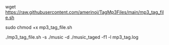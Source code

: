 wget https://raw.githubusercontent.com/amerinoj/TagMp3Files/main/mp3_tag_file.sh

sudo chmod +x mp3_tag_file.sh

./mp3_tag_file.sh -s ./music -d ./music_taged -f1 -l mp3_tag.log
